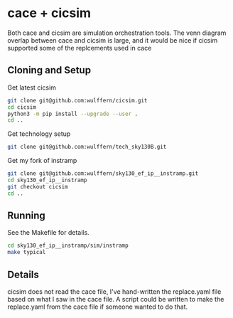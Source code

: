 
# cace + cicsim

Both cace and cicsim are simulation orchestration tools. The venn diagram
overlap between cace and cicsim is large, and it would be nice if cicsim
supported some of the replcements used in cace 


## Cloning and Setup

Get latest cicsim 
``` bash
git clone git@github.com:wulffern/cicsim.git
cd cicsim
python3 -m pip install --upgrade --user .
cd ..
``` 

Get technology setup

```bash
git clone git@github.com:wulffern/tech_sky130B.git

``` 

Get my fork of instramp

```bash
git clone git@github.com:wulffern/sky130_ef_ip__instramp.git
cd sky130_ef_ip__instramp
git checkout cicsim
cd ..
```

## Running 

See the Makefile for details.

``` bash
cd sky130_ef_ip__instramp/sim/instramp
make typical
```

## Details

cicsim does not read the cace file, I've hand-written the replace.yaml file
based on what I saw in the cace file. A script could be written to make the
replace.yaml from the cace file if someone wanted to do that.

